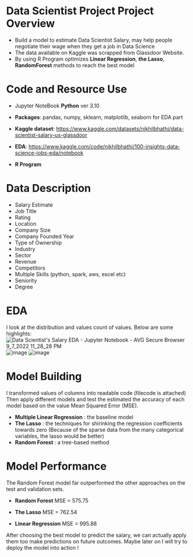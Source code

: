 # Data Scientist Project Project Overview
* Build a model to estimate Data Scientist Salary, may help people negotiate their wage when they get a job in Data Science
* The data available on Kaggle was scrapped from Glassdoor Website.
* By using R Program optimizes **Linear Regression**, **the Lasso**, **RandomForest** methods to reach the best model

# Code and Resource Use 

* Jupyter NoteBook **Python** ver 3.10

* **Packages**: pandas, numpy, sklearn, matplotlib, seaborn for EDA part
* **Kaggle dataset**: https://www.kaggle.com/datasets/nikhilbhathi/data-scientist-salary-us-glassdoor
* **EDA**: https://www.kaggle.com/code/nikhilbhathi/100-insights-data-science-jobs-eda/notebook
* **R Program** 

# Data Description
* Salary Estimate
* Job Title
* Rating
* Location
* Company Size
* Company Founded Year
* Type of Ownership
* Industry
* Sector
* Revenue
* Competitors
* Multiple Skills (python, spark, aws, excel etc)
* Seniority
* Degree

# EDA

I look at the distribution and values count of values. Below are some highlights:
![Data Scientist's Salary EDA - Jupyter Notebook - AVG Secure Browser 9_7_2022 11_28_28 PM](https://user-images.githubusercontent.com/99704273/188904211-e21f9aa8-e439-4fcc-9b6b-9230e872b612.png)
![image](https://user-images.githubusercontent.com/99704273/188903467-ad9b9b46-38e2-48fd-8a3c-7f9a360c5611.png)
![image](https://user-images.githubusercontent.com/99704273/188903354-7875fc28-82d3-4f5b-9243-c306cbd95831.png)
# Model Building
I transformed values of columns into readable code (filecode is attached)
Then apply different models and test the estimated the accuracy of each model based on the value Mean Squared Error (MSE).
* **Multiple Linear Regression** : the baseline model
* **The Lasso** : the techniques for shirinking the regression coefficients towards zero (Because of the sparse data from the many categorical variables, the lasso would be better)
* **Random Forest** : a tree-based method 

# Model Performance
The Random Forest model far outperformed the other approaches on the test and validation sets.

* **Random Forest** MSE = 575.75

* **The Lasso** MSE = 762.54

* **Linear Regression** MSE = 995.88

After choosing the best model to predict the salary, we can actually apply them too make predictions on future outcomes.
Maybe later on I will try to deploy the model into action !
